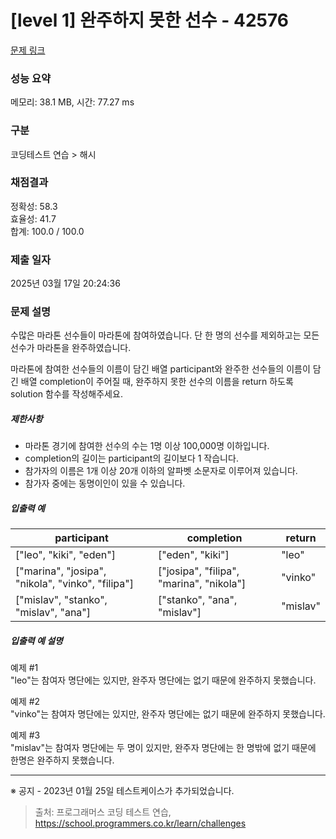 # [level 1] 완주하지 못한 선수 - 42576 

[문제 링크](https://school.programmers.co.kr/learn/courses/30/lessons/42576) 

### 성능 요약

메모리: 38.1 MB, 시간: 77.27 ms

### 구분

코딩테스트 연습 > 해시

### 채점결과

정확성: 58.3<br/>효율성: 41.7<br/>합계: 100.0 / 100.0

### 제출 일자

2025년 03월 17일 20:24:36

### 문제 설명

<p>수많은 마라톤 선수들이 마라톤에 참여하였습니다. 단 한 명의 선수를 제외하고는 모든 선수가 마라톤을 완주하였습니다.</p>

<p>마라톤에 참여한 선수들의 이름이 담긴 배열 participant와 완주한 선수들의 이름이 담긴 배열 completion이 주어질 때, 완주하지 못한 선수의 이름을 return 하도록 solution 함수를 작성해주세요.</p>

<h5>제한사항</h5>

<ul>
<li>마라톤 경기에 참여한 선수의 수는 1명 이상 100,000명 이하입니다.</li>
<li>completion의 길이는 participant의 길이보다 1 작습니다.</li>
<li>참가자의 이름은 1개 이상 20개 이하의 알파벳 소문자로 이루어져 있습니다.</li>
<li>참가자 중에는 동명이인이 있을 수 있습니다.</li>
</ul>

<h5>입출력 예</h5>
<table class="table">
        <thead><tr>
<th>participant</th>
<th>completion</th>
<th>return</th>
</tr>
</thead>
        <tbody><tr>
<td>["leo", "kiki", "eden"]</td>
<td>["eden", "kiki"]</td>
<td>"leo"</td>
</tr>
<tr>
<td>["marina", "josipa", "nikola", "vinko", "filipa"]</td>
<td>["josipa", "filipa", "marina", "nikola"]</td>
<td>"vinko"</td>
</tr>
<tr>
<td>["mislav", "stanko", "mislav", "ana"]</td>
<td>["stanko", "ana", "mislav"]</td>
<td>"mislav"</td>
</tr>
</tbody>
      </table>
<h5>입출력 예 설명</h5>

<p>예제 #1<br>
"leo"는 참여자 명단에는 있지만, 완주자 명단에는 없기 때문에 완주하지 못했습니다.</p>

<p>예제 #2<br>
"vinko"는 참여자 명단에는 있지만, 완주자 명단에는 없기 때문에 완주하지 못했습니다.</p>

<p>예제 #3<br>
"mislav"는 참여자 명단에는 두 명이 있지만, 완주자 명단에는 한 명밖에 없기 때문에 한명은 완주하지 못했습니다.</p>

<hr>

<p>※ 공지 - 2023년 01월 25일 테스트케이스가 추가되었습니다.</p>


> 출처: 프로그래머스 코딩 테스트 연습, https://school.programmers.co.kr/learn/challenges